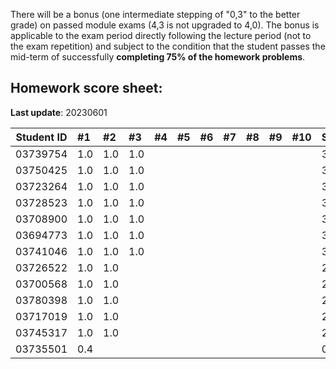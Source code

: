 There will be a bonus (one intermediate stepping of "0,3" to the better grade) on passed module exams (4,3 is not upgraded to 4,0). The bonus is applicable to the exam period directly following the lecture period (not to the exam repetition) and subject to the condition that the student passes the mid-term of successfully **completing 75% of the homework problems**. 


## Homework score sheet:

**Last update**: 20230601

| Student ID | #1   | #2   | #3   | #4   | #5   | #6   | #7   | #8   | #9   | #10  | Sum  |
| ---------- | :--- | :--- | :--- | :--- | :--- | :--- | :--- | :--- | :--- | :--- | :--- |
| 03739754   | 1.0  | 1.0 | 1.0 |  |  |  |  |  |  |  | 3.0 |
| 03750425   | 1.0  | 1.0 | 1.0 |  |  |  |  |  |  |  | 3.0 |
| 03723264   | 1.0  | 1.0 | 1.0 |  |  |  |  |  |  |  | 3.0 |
| 03728523   | 1.0  | 1.0 | 1.0 |  |  |  |  |  |  |  | 3.0 |
| 03708900   | 1.0  | 1.0 | 1.0 |  |  |  |  |  |  |  | 3.0 |
| 03694773   | 1.0  | 1.0 | 1.0 |  |  |  |  |  |  |  | 3.0 |
| 03741046   | 1.0  | 1.0 | 1.0 |  |  |  |  |  |  |  | 3.0 |
| 03726522   | 1.0  | 1.0 |  |  |  |  |  |  |  |  | 2.0 |
| 03700568   | 1.0  | 1.0 |  |  |  |  |  |  |  |  | 2.0 |
| 03780398   | 1.0  | 1.0 |  |  |  |  |  |  |  |  | 2.0 |
| 03717019   | 1.0  | 1.0 |  |  |  |  |  |  |  |  | 2.0 |
| 03745317   | 1.0  | 1.0 |  |  |  |  |  |  |  |  | 2.0 |
| 03735501   | 0.4  |  |  |  |  |  |  |  |  |  | 0.4 |


